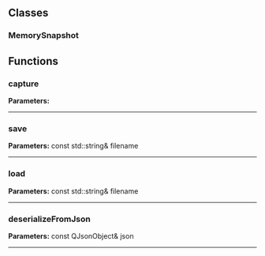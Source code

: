 
## Classes

### MemorySnapshot




## Functions

### capture



**Parameters:** 

---

### save



**Parameters:** const std::string& filename

---

### load



**Parameters:** const std::string& filename

---

### deserializeFromJson



**Parameters:** const QJsonObject& json

---
